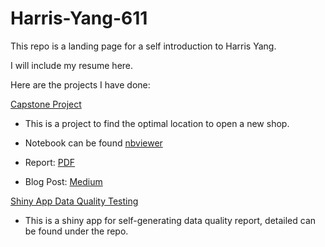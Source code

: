 # Harris-Yang-611

This repo is a landing page for a self introduction to Harris Yang.

I will include my resume here.

Here are the projects I have done:

[Capstone Project](https://github.com/harrisyang611/Capstone_project)

- This is a project to find the optimal location to open a new shop.
- Notebook can be found [nbviewer](https://nbviewer.jupyter.org/github/harrisyang611/Coursera_Capstone/blob/master/Capstone_Project_Battle_of_Neighbour_Final_Peoject.ipynb)

- Report: [PDF](https://github.com/harrisyang611/Coursera_Capstone/blob/master/Report.pdf)

- Blog Post: [Medium](https://medium.com/@hadesyang14/where-to-open-a-new-barbershop-in-toronto-137f5b3b573b)



[Shiny App Data Quality Testing](https://github.com/harrisyang611/Shiny-App-Data-Quality-Test)

- This is a shiny app for self-generating data quality report, detailed can be found under the repo.
